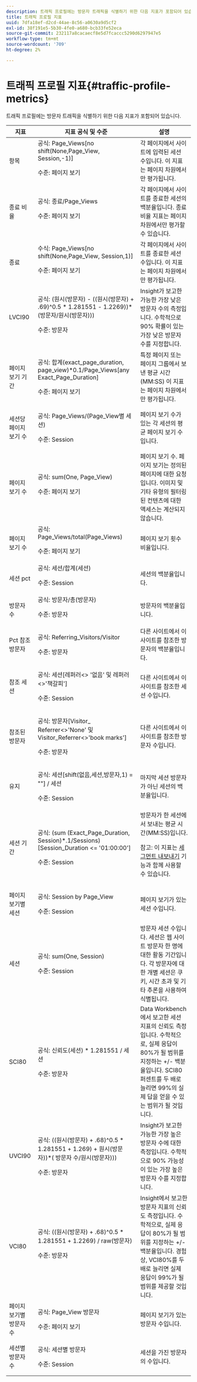 ```yaml
---
description: 트래픽 프로필에는 방문자 트래픽을 식별하기 위한 다음 지표가 포함되어 있습니다.
title: 트래픽 프로필 지표
uuid: 7dfa18ef-d2cd-44ae-8c56-a0630a9d5cf2
exl-id: 38f191e5-5b30-4fe0-a680-bcb33fe52eca
source-git-commit: 232117a8cacaecf8e5d7fcaccc5290d6297947e5
workflow-type: tm+mt
source-wordcount: '709'
ht-degree: 2%

---
```


# 트래픽 프로필 지표{#traffic-profile-metrics}

트래픽 프로필에는 방문자 트래픽을 식별하기 위한 다음 지표가 포함되어 있습니다.

<table id="table_D981FB9F8B734E3C845A9628548565F1"> 
 <thead> 
  <tr> 
   <th colname="col1" class="entry"> 지표 </th> 
   <th colname="col2" class="entry"> 지표 공식 및 수준 </th> 
   <th colname="col3" class="entry"> 설명 </th> 
  </tr> 
 </thead>
 <tbody> 
  <tr> 
   <td colname="col1"> 항목 </td> 
   <td colname="col2">공식: <span class="filepath"> Page_Views[no shift(None,Page_View, Session,-1)]</span><p>수준: 페이지 보기 </p></td> 
   <td colname="col3"> 각 페이지에서 사이트에 입력된 세션 수입니다. 이 지표는 페이지 차원에서만 평가됩니다. </td> 
  </tr> 
  <tr> 
   <td colname="col1"> 종료 비율 </td> 
   <td colname="col2">공식: <span class="filepath"> 종료/Page_Views </span><p>수준: 페이지 보기 </p></td> 
   <td colname="col3"> 각 페이지에서 사이트를 종료한 세션의 백분율입니다. 종료 비율 지표는 페이지 차원에서만 평가할 수 있습니다. </td> 
  </tr> 
  <tr> 
   <td colname="col1"> 종료 </td> 
   <td colname="col2">수식:<span class="filepath"> Page_Views[no shift(None,Page_View, Session,1)] </span><p>수준: 페이지 보기 </p></td> 
   <td colname="col3"> 각 페이지에서 사이트를 종료한 세션 수입니다. 이 지표는 페이지 차원에서만 평가됩니다. </td> 
  </tr> 
  <tr> 
   <td colname="col1"> LVCI90 </td> 
   <td colname="col2">공식: <span class="filepath"> (원시(방문자) - ((원시(방문자) + .69)^0.5 * 1.281551 - 1.2269))*(방문자/원시(방문자)))</span><p>수준: 방문자 </p></td> 
   <td colname="col3"> Insight가 보고한 가능한 가장 낮은 방문자 수의 측정입니다. 수학적으로 90% 확률이 있는 가장 낮은 방문자 수를 지정합니다. </td> 
  </tr> 
  <tr> 
   <td colname="col1"> 페이지 보기 기간 </td> 
   <td colname="col2"> <p>공식: <span class="filepath"> 합계(exact_page_duration, page_view)*0.1/Page_Views[any Exact_Page_Duration]</span></p> <p>수준: 페이지 보기 </p> </td> 
   <td colname="col3"> 특정 페이지 또는 페이지 그룹에서 보낸 평균 시간(MM:SS) 이 지표는 페이지 차원에서만 평가됩니다. </td> 
  </tr> 
  <tr> 
   <td colname="col1"> 세션당 페이지 보기 수 </td> 
   <td colname="col2"> <p>공식: <span class="filepath"> Page_Views/(Page_View별 세션) </span></p> <p>수준: Session </p> </td> 
   <td colname="col3"> 페이지 보기 수가 있는 각 세션의 평균 페이지 보기 수입니다. </td> 
  </tr> 
  <tr> 
   <td colname="col1"> 페이지 보기 수 </td> 
   <td colname="col2">공식: <span class="filepath"> sum(One, Page_View)</span><p>수준: 페이지 보기 </p></td> 
   <td colname="col3"> 페이지 보기 수. 페이지 보기는 정의된 페이지에 대한 요청입니다. 이미지 및 기타 유형의 필터링된 컨텐츠에 대한 액세스는 계산되지 않습니다. </td> 
  </tr> 
  <tr> 
   <td colname="col1"> 페이지 보기 수 </td> 
   <td colname="col2">공식: <span class="filepath"> Page_Views/total(Page_Views) </span><p>수준: 페이지 보기 </p></td> 
   <td colname="col3"> 페이지 보기 횟수 비율입니다. </td> 
  </tr> 
  <tr> 
   <td colname="col1"> 세션 pct </td> 
   <td colname="col2">공식: <span class="filepath"> 세션/합계(세션)</span><p>수준: Session </p></td> 
   <td colname="col3"> 세션의 백분율입니다. </td> 
  </tr> 
  <tr> 
   <td colname="col1"> 방문자 수 </td> 
   <td colname="col2">공식: <span class="filepath"> 방문자/총(방문자) </span><p>수준: 방문자 </p></td> 
   <td colname="col3"> 방문자의 백분율입니다. </td> 
  </tr> 
  <tr> 
   <td colname="col1"> Pct 참조 방문자 </td> 
   <td colname="col2"> <p>공식: Referring_Visitors/Visitor </p> <p>수준: 방문자 </p> </td> 
   <td colname="col3"> 다른 사이트에서 이 사이트를 참조한 방문자의 백분율입니다. </td> 
  </tr> 
  <tr> 
   <td colname="col1"> 참조 세션 </td> 
   <td colname="col2"> <p>공식: <span class="filepath"> 세션[레퍼러&lt;&gt; '없음' 및 레퍼러&lt;&gt;'책갈피']</span></p> <p>수준: Session </p> </td> 
   <td colname="col3"> 다른 사이트에서 이 사이트를 참조한 세션 수입니다. </td> 
  </tr> 
  <tr> 
   <td colname="col1"> 참조된 방문자 </td> 
   <td colname="col2"> <p>공식: <span class="filepath"> 방문자[Visitor_ Referrer&lt;&gt;'None' 및 Visitor_Referrer&lt;&gt;'book marks']</span></p> <p>수준: 방문자 </p> </td> 
   <td colname="col3"> 다른 사이트에서 이 사이트를 참조한 방문자 수입니다. </td> 
  </tr> 
  <tr> 
   <td colname="col1"> 유지 </td> 
   <td colname="col2"> <p>공식: <span class="filepath"> 세션[shift(없음,세션,방문자,1) = ""] / 세션</span></p> <p>수준: Session </p> </td> 
   <td colname="col3"> 마지막 세션 방문자가 아닌 세션의 백분율입니다. </td> 
  </tr> 
  <tr> 
   <td colname="col1"> 세션 기간 </td> 
   <td colname="col2"> <p>공식: <span class="filepath"> (sum (Exact_Page_Duration, Session)*.1/Sessions)[Session_Duration &lt;= '01:00:00']</span></p> <p>수준: Session </p> </td> 
   <td colname="col3">방문자가 한 세션에서 보내는 평균 시간(MM:SS)입니다. <p><p>참고: 이 지표는 <a href="https://experienceleague.adobe.com/docs/data-workbench/using/client/t-open-ins.html#Segment_Export" format="http" scope="external"> 세그먼트 내보내기</a> 기능과 함께 사용할 수 있습니다. </p></p></td> 
  </tr> 
  <tr> 
   <td colname="col1"> 페이지 보기별 세션 </td> 
   <td colname="col2"> <p>공식: <span class="filepath"> Session by Page_View</span></p> <p> 수준: Session </p> </td> 
   <td colname="col3"> 페이지 보기가 있는 세션 수입니다. </td> 
  </tr> 
  <tr> 
   <td colname="col1"> 세션 </td> 
   <td colname="col2"> <p>공식: <span class="filepath"> sum(One, Session)</span></p> <p>수준: Session </p> </td> 
   <td colname="col3"> 방문자 세션 수입니다. 세션은 웹 사이트 방문자 한 명에 대한 활동 기간입니다. 각 방문자에 대한 개별 세션은 쿠키, 시간 초과 및 기타 추론을 사용하여 식별됩니다. </td> 
  </tr> 
  <tr> 
   <td colname="col1"> SCI80 </td> 
   <td colname="col2"> <p>공식: <span class="filepath"> 신뢰도(세션) * 1.281551 / 세션</span></p> <p>수준: 방문자 </p> </td> 
   <td colname="col3"> Data Workbench에서 보고한 세션 지표의 신뢰도 측정입니다. 수학적으로, 실제 응답이 80%가 될 범위를 지정하는 +/- 백분율입니다. SCI80 퍼센트를 두 배로 늘리면 99%의 실제 답을 얻을 수 있는 범위가 될 것입니다. </td> 
  </tr> 
  <tr> 
   <td colname="col1"> UVCI90 </td> 
   <td colname="col2"> <p>공식: <span class="filepath"> ((원시(방문자) + .68)^0.5 * 1.281551 + 1.269) + 원시(방문자))*( 방문자 수/원시(방문자)))</span></p> <p>수준: 방문자 </p> </td> 
   <td colname="col3"> Insight가 보고한 가능한 가장 높은 방문자 수에 대한 측정입니다. 수학적으로 90% 가능성이 있는 가장 높은 방문자 수를 지정합니다. </td> 
  </tr> 
  <tr> 
   <td colname="col1"> VCI80 </td> 
   <td colname="col2">공식: <span class="filepath"> ((원시(방문자) + .68)^0.5 * 1.281551 + 1.2269) / raw(방문자)</span><p>수준: 방문자 </p></td> 
   <td colname="col3"> Insight에서 보고한 방문자 지표의 신뢰도 측정입니다. 수학적으로, 실제 응답이 80%가 될 범위를 지정하는 +/- 백분율입니다. 경험상, VCI80%를 두 배로 늘리면 실제 응답이 99%가 될 범위를 제공할 것입니다. </td> 
  </tr> 
  <tr> 
   <td colname="col1"> 페이지 보기별 방문자 수 </td> 
   <td colname="col2"> <p>공식: <span class="filepath"> Page_View</span> 방문자</p> <p>수준: 페이지 보기 </p> </td> 
   <td colname="col3"> 페이지 보기가 있는 방문자 수입니다. </td> 
  </tr> 
  <tr> 
   <td colname="col1"> 세션별 방문자 수 </td> 
   <td colname="col2"> <p>공식: <span class="filepath"> 세션별 방문자 </span></p> <p>수준: Session </p> </td> 
   <td colname="col3"> 세션을 가진 방문자의 수입니다. </td> 
  </tr> 
 </tbody> 
</table>
